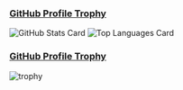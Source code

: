 ### [GitHub Profile Trophy](https://github.com/anuraghazra/github-readme-stats)
![GitHub Stats Card](https://github-readme-stats.vercel.app/api?show_icons=true&username=glyzinie)
![Top Languages Card](https://github-readme-stats.vercel.app/api/top-langs/?username=glyzinie)

### [GitHub Profile Trophy](https://github.com/ryo-ma/github-profile-trophy)
![trophy](https://github-profile-trophy.vercel.app/?username=glyzinie)
